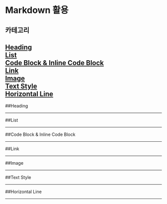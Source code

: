 # Markdown 활용   

## 카테고리   

[Heading](#Heading)   
[List](#List)   
[Code Block & Inline Code Block](#Code-Block-&-Inline-Code-Block)   
[Link](#Link)   
[Image](#Image)   
[Text Style](#Text-Style)   
[Horizontal Line](#Horizontal-Line)   
---   
##Heading   
>
>
>
---   
##List   
>
>
>
---
##Code Block & Inline Code Block   
>
>
>
---   
##Link   
>
>
>
---
##Image   
>
>
>
---
##Text Style   
>
>
>
---
##Horizontal Line   
>
>
>
---